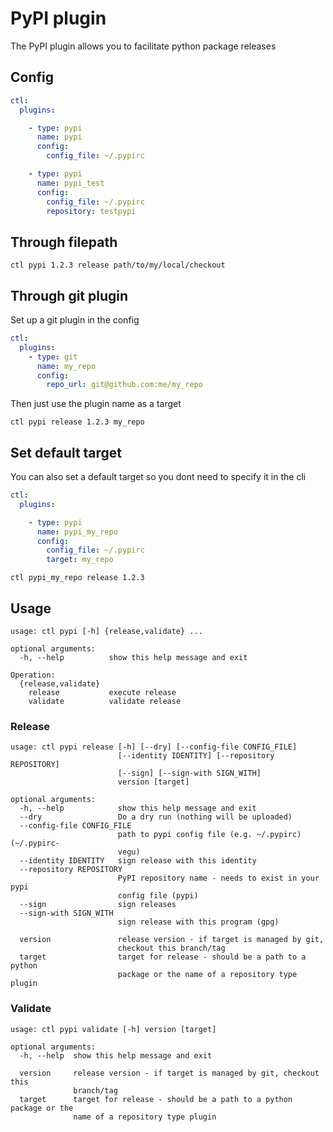 # PyPI plugin

The PyPI plugin allows you to facilitate python package releases

## Config

```yaml
ctl:
  plugins:

    - type: pypi
      name: pypi
      config:
        config_file: ~/.pypirc

    - type: pypi
      name: pypi_test
      config:
        config_file: ~/.pypirc
        repository: testpypi
```

## Through filepath

```
ctl pypi 1.2.3 release path/to/my/local/checkout
```

## Through git plugin

Set up a git plugin in the config

```yaml
ctl:
  plugins:
    - type: git
      name: my_repo
      config:
        repo_url: git@github.com:me/my_repo
```

Then just use the plugin name as a target

```
ctl pypi release 1.2.3 my_repo
```

## Set default target

You can also set a default target so you dont need to specify
it in the cli

```yaml
ctl:
  plugins:

    - type: pypi
      name: pypi_my_repo
      config:
        config_file: ~/.pypirc
        target: my_repo
```

```
ctl pypi_my_repo release 1.2.3
```

## Usage

```
usage: ctl pypi [-h] {release,validate} ...

optional arguments:
  -h, --help          show this help message and exit

Operation:
  {release,validate}
    release           execute release
    validate          validate release
```

### Release

```
usage: ctl pypi release [-h] [--dry] [--config-file CONFIG_FILE]
                        [--identity IDENTITY] [--repository REPOSITORY]
                        [--sign] [--sign-with SIGN_WITH]
                        version [target]

optional arguments:
  -h, --help            show this help message and exit
  --dry                 Do a dry run (nothing will be uploaded)
  --config-file CONFIG_FILE
                        path to pypi config file (e.g. ~/.pypirc) (~/.pypirc-
                        vegu)
  --identity IDENTITY   sign release with this identity
  --repository REPOSITORY
                        PyPI repository name - needs to exist in your pypi
                        config file (pypi)
  --sign                sign releases
  --sign-with SIGN_WITH
                        sign release with this program (gpg)

  version               release version - if target is managed by git,
                        checkout this branch/tag
  target                target for release - should be a path to a python
                        package or the name of a repository type plugin
```

### Validate

```
usage: ctl pypi validate [-h] version [target]

optional arguments:
  -h, --help  show this help message and exit

  version     release version - if target is managed by git, checkout this
              branch/tag
  target      target for release - should be a path to a python package or the
              name of a repository type plugin
```

